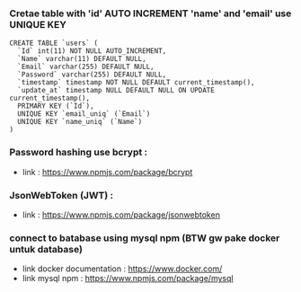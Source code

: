 ### Cretae table with 'id' AUTO INCREMENT 'name' and 'email' use UNIQUE KEY  

```
CREATE TABLE `users` (
  `Id` int(11) NOT NULL AUTO_INCREMENT,
  `Name` varchar(11) DEFAULT NULL,
  `Email` varchar(255) DEFAULT NULL,
  `Password` varchar(255) DEFAULT NULL,
  `timestamp` timestamp NOT NULL DEFAULT current_timestamp(),
  `update_at` timestamp NULL DEFAULT NULL ON UPDATE current_timestamp(),
  PRIMARY KEY (`Id`),
  UNIQUE KEY `email_uniq` (`Email`)
  UNIQUE KEY `name_uniq` (`Name`)
)
```

### Password hashing use bcrypt :
- link : https://www.npmjs.com/package/bcrypt 

### JsonWebToken (JWT) :
- link : https://www.npmjs.com/package/jsonwebtoken

### connect to batabase using mysql npm (BTW gw pake docker untuk database)
- link docker documentation : https://www.docker.com/
- link mysql npm : https://www.npmjs.com/package/mysql